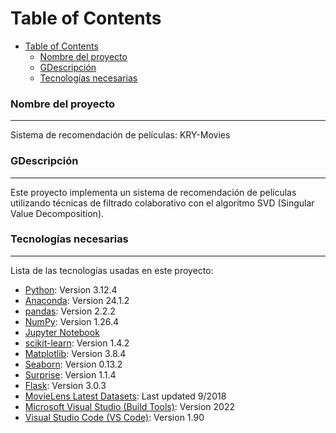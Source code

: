 # Table of Contents
- [Table of Contents](#table-of-contents)
    - [Nombre del proyecto](#nombre-del-proyecto)
    - [GDescripción](#gdescripción)
    - [Tecnologías necesarias](#tecnologías-necesarias)

### Nombre del proyecto
***
Sistema de recomendación de películas: KRY-Movies

### GDescripción
***
Este proyecto implementa un sistema de recomendación de películas utilizando técnicas de filtrado colaborativo con el algoritmo SVD (Singular Value Decomposition).
 
### Tecnologías necesarias
***
Lista de las tecnologías usadas en este proyecto:
* [Python](https://www.python.org/): Version 3.12.4
* [Anaconda](https://www.anaconda.com/): Version 24.1.2
* [pandas](https://pandas.pydata.org/): Version 2.2.2
* [NumPy](https://numpy.org/): Version 1.26.4
* [Jupyter Notebook](https://jupyter.org/)
* [scikit-learn](https://scikit-learn.org/stable/): Version 1.4.2
* [Matplotlib](https://matplotlib.org): Version 3.8.4
* [Seaborn](https://seaborn.pydata.org): Version 0.13.2
* [Surprise](https://surpriselib.com): Version 1.1.4
* [Flask](https://flask.palletsprojects.com/en/3.0.x/): Version 3.0.3
* [MovieLens Latest Datasets](https://grouplens.org/datasets/movielens/): Last updated 9/2018
* [Microsoft Visual Studio (Build Tools)](https://visualstudio.microsoft.com/es/downloads/): Version 2022
* [Visual Studio Code (VS Code)](https://code.visualstudio.com): Version 1.90 
